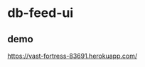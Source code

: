# db-feed-ui

## demo
[https://vast-fortress-83691.herokuapp.com/ ](https://vast-fortress-83691.herokuapp.com/ )